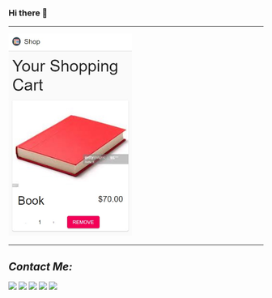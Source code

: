 ### Hi there 👋
<hr />
<img height="400px" src="https://github.com/Mishka-Sakhelashvili/React__Online-Shop-Commerce.js/blob/master/cover.jpg?raw=true"/>

<hr />
<h2><i>Contact Me: </i></h2>
<a href="mailto:Mishka.Sakhelashvili@gmail.com"
  ><img
    src="https://img.shields.io/badge/Gmail-D14836?style=for-the-badge&logo=gmail&logoColor=white"
/></a>
<a href="https://www.facebook.com/mishka.sakhelashvili/"
  ><img
    src="https://img.shields.io/badge/Facebook-1877F2?style=for-the-badge&logo=facebook&logoColor=white"
/></a>
<a href="https://twitter.com/MiSakhelashvili"
  ><img
    src="https://img.shields.io/badge/Twitter-1DA1F2?style=for-the-badge&logo=twitter&logoColor=white"
/></a>
<a href="https://www.linkedin.com/in/mikheil-sakhelashvili-2886a31aa/"
  ><img
    src="https://img.shields.io/badge/LinkedIn-0077B5?style=for-the-badge&logo=linkedin&logoColor=white"
/></a>
<a href="https://github.com/Mishka-Sakhelashvili"
  ><img
    src="https://img.shields.io/badge/GitHub-100000?style=for-the-badge&logo=github&logoColor=white"
/></a>
